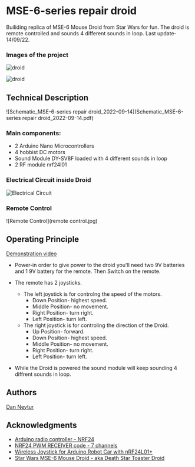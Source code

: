# MSE-6-series repair droid
Builiding replica of MSE-6 Mouse Droid from Star Wars for fun.
The droid is remote controlled and sounds 4 different sounds in loop.
Last update- 14/09/22.

### Images of the project
![droid](droid1.jpg)

![droid](droid2.jpg)

## Technical Description
![Schematic_MSE-6-series repair droid_2022-09-14](Schematic_MSE-6-series repair droid_2022-09-14.pdf)

### Main components:
* 2 Arduino Nano Microcontrollers 
* 4 hobbist DC motors 
* Sound Module DY-SV8F loaded with 4 different sounds in loop
* 2 RF module nrf24l01 

### Electrical Circuit inside Droid
![Electrical Circuit](inside.jpg)

### Remote Control
![Remote Control](remote control.jpg)

## Operating Principle
[Demonstration video](https://youtu.be/epnWr3ba0nw)

* Power-in order to give power to the droid you'll need two 9V batteries and 1 9V battery for the remote. Then Switch on the remote.

* The remote has 2 joysticks. 
  * The left joystick is for controlng the speed of the motors. 
    * Down Position- highest speed. 
    * Middle Position- no movement.
    * Right Position- turn right.
    * Left Position- turn left.
  * The right joystick is for controling the direction of the Droid.
    * Up Position- forward.
    * Down Position- highest speed. 
    * Middle Position- no movement.
    * Right Position- turn right.
    * Left Position- turn left.
    
* While the Droid is powered the sound module will keep sounding 4 diffrent sounds in loop.


## Authors

[Dan Neytur](https://github.com/DanNeytur)

## Acknowledgments
* [Arduino radio controller - NRF24](http://electronoobs.com/eng_arduino_tut25.php)
* [NRF24 PWM RECEIVER code - 7 channels](http://electronoobs.com/eng_arduino_tut25_code4.php)
* [Wireless Joystick for Arduino Robot Car with nRF24L01+](https://dronebotworkshop.com/nrf24l01-wireless-joystick/)
* [Star Wars MSE-6 Mouse Droid - aka Death Star Toaster Droid](https://www.youtube.com/watch?v=cLqNmMH4hsg&ab_channel=JenniiDigital)

